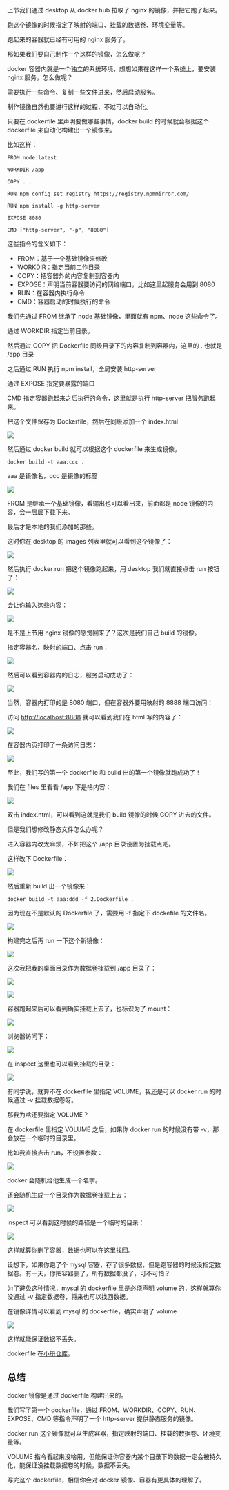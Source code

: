 上节我们通过 desktop 从 docker hub 拉取了 nginx 的镜像，并把它跑了起来。

跑这个镜像的时候指定了映射的端口、挂载的数据卷、环境变量等。

跑起来的容器就已经有可用的 nginx 服务了。

那如果我们要自己制作一个这样的镜像，怎么做呢？

docker 容器内就是一个独立的系统环境，想想如果在这样一个系统上，要安装 nginx 服务，怎么做呢？

需要执行一些命令、复制一些文件进来，然后启动服务。

制作镜像自然也要进行这样的过程，不过可以自动化。

只要在 dockerfile 里声明要做哪些事情，docker build 的时候就会根据这个 dockerfile 来自动化构建出一个镜像来。

比如这样：

```docker
FROM node:latest

WORKDIR /app

COPY . .

RUN npm config set registry https://registry.npmmirror.com/

RUN npm install -g http-server

EXPOSE 8080

CMD ["http-server", "-p", "8080"]
```

这些指令的含义如下：

*   FROM：基于一个基础镜像来修改
*   WORKDIR：指定当前工作目录
*   COPY：把容器外的内容复制到容器内
*   EXPOSE：声明当前容器要访问的网络端口，比如这里起服务会用到 8080
*   RUN：在容器内执行命令
*   CMD：容器启动的时候执行的命令

我们先通过 FROM 继承了 node 基础镜像，里面就有 npm、node 这些命令了。

通过 WORKDIR 指定当前目录。

然后通过 COPY 把 Dockerfile 同级目录下的内容复制到容器内，这里的 . 也就是 /app 目录

之后通过 RUN 执行 npm install，全局安装 http-server

通过 EXPOSE 指定要暴露的端口

CMD 指定容器跑起来之后执行的命令，这里就是执行 http-server 把服务跑起来。

把这个文件保存为 Dockerfile，然后在同级添加一个 index.html

![](https://p3-juejin.byteimg.com/tos-cn-i-k3u1fbpfcp/3bb70bf7afb14bb7af6ca6cdf1b72b29~tplv-k3u1fbpfcp-watermark.image?)

然后通过 docker build 就可以根据这个 dockerfile 来生成镜像。

    docker build -t aaa:ccc .

aaa 是镜像名，ccc 是镜像的标签

![](https://p1-juejin.byteimg.com/tos-cn-i-k3u1fbpfcp/78b75cad62c14aa5bde5455b81fe817c~tplv-k3u1fbpfcp-watermark.image?)

FROM 是继承一个基础镜像，看输出也可以看出来，前面都是 node 镜像的内容，会一层层下载下来。

最后才是本地的我们添加的那些。

这时你在 desktop 的 images 列表里就可以看到这个镜像了：

![](https://p3-juejin.byteimg.com/tos-cn-i-k3u1fbpfcp/29f516c1f3874802b3822e2b61d071d7~tplv-k3u1fbpfcp-watermark.image?)

然后执行 docker run 把这个镜像跑起来，用 desktop 我们就直接点击 run 按钮了：

![](https://p6-juejin.byteimg.com/tos-cn-i-k3u1fbpfcp/78eaea612f654aae896f8760a0b860de~tplv-k3u1fbpfcp-watermark.image?)

会让你输入这些内容：

![](https://p3-juejin.byteimg.com/tos-cn-i-k3u1fbpfcp/e791bc3f1bbb4dc8bf8698c556618cb7~tplv-k3u1fbpfcp-watermark.image?)

是不是上节用 nginx 镜像的感觉回来了？这次是我们自己 build 的镜像。

指定容器名、映射的端口、点击 run：

![](https://p6-juejin.byteimg.com/tos-cn-i-k3u1fbpfcp/91c03c09b625413bbb3afde49c073572~tplv-k3u1fbpfcp-watermark.image?)

然后可以看到容器内的日志，服务启动成功了：

![](https://p1-juejin.byteimg.com/tos-cn-i-k3u1fbpfcp/3ab0a16d25054400a07f53ac683d1c30~tplv-k3u1fbpfcp-watermark.image?)

当然，容器内打印的是 8080 端口，但在容器外要用映射的 8888 端口访问：

访问 <http://localhost:8888> 就可以看到我们在 html 写的内容了：

![](https://p1-juejin.byteimg.com/tos-cn-i-k3u1fbpfcp/90d4381f765f4980be3bc24f523fc96d~tplv-k3u1fbpfcp-watermark.image?)

在容器内页打印了一条访问日志：

![](https://p1-juejin.byteimg.com/tos-cn-i-k3u1fbpfcp/a2874fd653694bf1a3ca88edf058cce5~tplv-k3u1fbpfcp-watermark.image?)

至此，我们写的第一个 dockerfile 和 build 出的第一个镜像就跑成功了！

我们在 files 里看看 /app 下是啥内容：

![](https://p3-juejin.byteimg.com/tos-cn-i-k3u1fbpfcp/a3301630ab724feabdde84a9cc1fcc21~tplv-k3u1fbpfcp-watermark.image?)

双击 index.html，可以看到这就是我们 build 镜像的时候 COPY 进去的文件。

但是我们想修改静态文件怎么办呢？

进入容器内改太麻烦，不如把这个 /app 目录设置为挂载点吧。

这样改下 Dockerfile：

![](https://p9-juejin.byteimg.com/tos-cn-i-k3u1fbpfcp/694c7d53c1f64ef4972cb1beda771ba8~tplv-k3u1fbpfcp-watermark.image?)

然后重新 build 出一个镜像来：

    docker build -t aaa:ddd -f 2.Dockerfile .

因为现在不是默认的 Dockerfile 了，需要用 -f 指定下 dockefile 的文件名。

![](https://p1-juejin.byteimg.com/tos-cn-i-k3u1fbpfcp/b16cdc1821fe4f1e8d0f2d3827832c52~tplv-k3u1fbpfcp-watermark.image?)

构建完之后再 run 一下这个新镜像：

![](https://p6-juejin.byteimg.com/tos-cn-i-k3u1fbpfcp/cd9d4f456c7c4554a7cedf33a0ee15a7~tplv-k3u1fbpfcp-watermark.image?)

这次我把我的桌面目录作为数据卷挂载到 /app 目录了：

![](https://p3-juejin.byteimg.com/tos-cn-i-k3u1fbpfcp/10602e44e26f4e019c26276ac59947ca~tplv-k3u1fbpfcp-watermark.image?)

![](https://p6-juejin.byteimg.com/tos-cn-i-k3u1fbpfcp/432ed7adea09434a9055134b95899c5e~tplv-k3u1fbpfcp-watermark.image?)

容器跑起来后可以看到确实挂载上去了，也标识为了 mount：

![](https://p1-juejin.byteimg.com/tos-cn-i-k3u1fbpfcp/bd2ca0036d214d5c991da9d67ea08cd8~tplv-k3u1fbpfcp-watermark.image?)

浏览器访问下：

![](https://p6-juejin.byteimg.com/tos-cn-i-k3u1fbpfcp/464690f71f7e46b79b300ba16416a725~tplv-k3u1fbpfcp-watermark.image?)

在 inspect 这里也可以看到挂载的目录：

![](https://p6-juejin.byteimg.com/tos-cn-i-k3u1fbpfcp/f681b0ce058d48e4b9c0e374bdb03d18~tplv-k3u1fbpfcp-watermark.image?)

有同学说，就算不在 dockerfile 里指定 VOLUME，我还是可以 docker run 的时候通过 -v 挂载数据卷呀。

那我为啥还要指定 VOLUME？

在 dockerfile 里指定 VOLUME 之后，如果你 docker run 的时候没有带 -v，那会放在一个临时的目录里。

比如我直接点击 run，不设置参数：

![](https://p1-juejin.byteimg.com/tos-cn-i-k3u1fbpfcp/45e670e6bf204940a427ad320fb1b404~tplv-k3u1fbpfcp-watermark.image?)

docker 会随机给他生成一个名字。

还会随机生成一个目录作为数据卷挂载上去：

![](https://p9-juejin.byteimg.com/tos-cn-i-k3u1fbpfcp/2e5e60a80cab49a595ae9aa7cc083881~tplv-k3u1fbpfcp-watermark.image?)

inspect 可以看到这时候的路径是一个临时的目录：

![](https://p6-juejin.byteimg.com/tos-cn-i-k3u1fbpfcp/42c87675dbf64458a343c3f349eb736a~tplv-k3u1fbpfcp-watermark.image?)

这样就算你删了容器，数据也可以在这里找回。

设想下，如果你跑了个 mysql 容器，存了很多数据，但是跑容器的时候没指定数据卷。有一天，你把容器删了，所有数据都没了，可不可怕？

为了避免这种情况，mysql 的 dockerfile 里是必须声明 volume 的，这样就算你没通过 -v 指定数据卷，将来也可以找回数据。

在镜像详情可以看到 mysql 的 dockerfile，确实声明了 volume

![](https://p3-juejin.byteimg.com/tos-cn-i-k3u1fbpfcp/1f8305a1fec941b58a29d40fe46ae6c0~tplv-k3u1fbpfcp-watermark.image?)

这样就能保证数据不丢失。

dockerfile 在[小册仓库](https://github.com/QuarkGluonPlasma/nestjs-course-code/tree/main/docker-test)。

## 总结

docker 镜像是通过 dockerfile 构建出来的。

我们写了第一个 dockerfile，通过 FROM、WORKDIR、COPY、RUN、EXPOSE、CMD 等指令声明了一个 http-server 提供静态服务的镜像。

docker run 这个镜像就可以生成容器，指定映射的端口、挂载的数据卷、环境变量等。

VOLUME 指令看起来没啥用，但能保证你容器内某个目录下的数据一定会被持久化，能保证没挂载数据卷的时候，数据不丢失。

写完这个 dockerfile，相信你会对 docker 镜像、容器有更具体的理解了。
